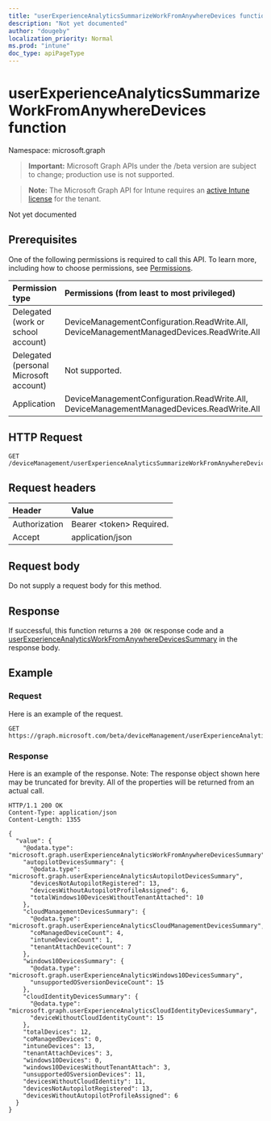 ```yaml
---
title: "userExperienceAnalyticsSummarizeWorkFromAnywhereDevices function"
description: "Not yet documented"
author: "dougeby"
localization_priority: Normal
ms.prod: "intune"
doc_type: apiPageType
---
```


# userExperienceAnalyticsSummarizeWorkFromAnywhereDevices function

Namespace: microsoft.graph

> **Important:** Microsoft Graph APIs under the /beta version are subject to change; production use is not supported.

> **Note:** The Microsoft Graph API for Intune requires an [active Intune license](https://go.microsoft.com/fwlink/?linkid=839381) for the tenant.

Not yet documented

## Prerequisites
One of the following permissions is required to call this API. To learn more, including how to choose permissions, see [Permissions](/graph/permissions-reference).

|Permission type|Permissions (from least to most privileged)|
|:---|:---|
|Delegated (work or school account)|DeviceManagementConfiguration.ReadWrite.All, DeviceManagementManagedDevices.ReadWrite.All|
|Delegated (personal Microsoft account)|Not supported.|
|Application|DeviceManagementConfiguration.ReadWrite.All, DeviceManagementManagedDevices.ReadWrite.All|

## HTTP Request
<!-- {
  "blockType": "ignored"
}
-->
``` http
GET /deviceManagement/userExperienceAnalyticsSummarizeWorkFromAnywhereDevices
```

## Request headers
|Header|Value|
|:---|:---|
|Authorization|Bearer &lt;token&gt; Required.|
|Accept|application/json|

## Request body
Do not supply a request body for this method.

## Response
If successful, this function returns a `200 OK` response code and a [userExperienceAnalyticsWorkFromAnywhereDevicesSummary](../resources/intune-devices-userexperienceanalyticsworkfromanywheredevicessummary.md) in the response body.

## Example

### Request
Here is an example of the request.
``` http
GET https://graph.microsoft.com/beta/deviceManagement/userExperienceAnalyticsSummarizeWorkFromAnywhereDevices
```

### Response
Here is an example of the response. Note: The response object shown here may be truncated for brevity. All of the properties will be returned from an actual call.
``` http
HTTP/1.1 200 OK
Content-Type: application/json
Content-Length: 1355

{
  "value": {
    "@odata.type": "microsoft.graph.userExperienceAnalyticsWorkFromAnywhereDevicesSummary",
    "autopilotDevicesSummary": {
      "@odata.type": "microsoft.graph.userExperienceAnalyticsAutopilotDevicesSummary",
      "devicesNotAutopilotRegistered": 13,
      "devicesWithoutAutopilotProfileAssigned": 6,
      "totalWindows10DevicesWithoutTenantAttached": 10
    },
    "cloudManagementDevicesSummary": {
      "@odata.type": "microsoft.graph.userExperienceAnalyticsCloudManagementDevicesSummary",
      "coManagedDeviceCount": 4,
      "intuneDeviceCount": 1,
      "tenantAttachDeviceCount": 7
    },
    "windows10DevicesSummary": {
      "@odata.type": "microsoft.graph.userExperienceAnalyticsWindows10DevicesSummary",
      "unsupportedOSversionDeviceCount": 15
    },
    "cloudIdentityDevicesSummary": {
      "@odata.type": "microsoft.graph.userExperienceAnalyticsCloudIdentityDevicesSummary",
      "deviceWithoutCloudIdentityCount": 15
    },
    "totalDevices": 12,
    "coManagedDevices": 0,
    "intuneDevices": 13,
    "tenantAttachDevices": 3,
    "windows10Devices": 0,
    "windows10DevicesWithoutTenantAttach": 3,
    "unsupportedOSversionDevices": 11,
    "devicesWithoutCloudIdentity": 11,
    "devicesNotAutopilotRegistered": 13,
    "devicesWithoutAutopilotProfileAssigned": 6
  }
}
```





